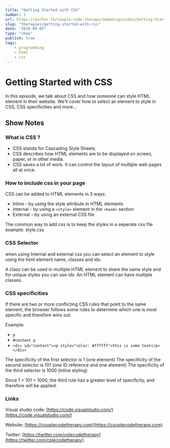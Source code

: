 ```yaml
---
title: "Getting Started with CSS"
number: 3
url: https://anchor.fm/couple-code-therapy/embed/episodes/Getting-Started-with-CSS-e257pc
slug: "therapies/getting-started-with-css"
date: "2018-09-05"
type: "show"
publish: true
tags:
    - programming
    - html
    - css
---
```


# Getting Started with CSS

In this episode, we talk about CSS and how someone can style HTML element in their website.
We'll cover how to select an element to style in CSS, CSS specificities and more...

## Show Notes

### What is CSS ?

- CSS stands for Cascading Style Sheets.
- CSS describes how HTML elements are to be displayed on screen, paper, or in other media.
- CSS saves a lot of work. It can control the layout of multiple web pages all at once.

### How to include css in your page

CSS can be added to HTML elements in 3 ways:

- Inline - by using the style attribute in HTML elements
- Internal - by using a `<style>` element in the `<head>` section
- External - by using an external CSS file

The common way to add css is to keep the styles in a seperate css file example: style.css

### CSS Selector

when using Internal and external css you can select an element to style using the html element name, classes and ids.

A class can be used in multiple HTML element to share the same style and for unique styles you can use ids.
An HTML element can have multiple classes.

### CSS specificities

If there are two or more conflicting CSS rules that point to the same element, the browser follows some rules to determine which one is most specific and therefore wins out.

Example:
- `p`
- `#content p`
- `<div id="content"><p style="color: #ffffff">this is some text</p></div>`

The specificity of the frist selector is 1 (one element)
The specificity of the second selector is 101 (one ID reference and one element)
The specificity of the third selector is 1000 (inline styling)

Since 1 < 101 < 1000, the third rule has a greater level of specificity, and therefore will be applied.

### Links
 
Visual studio code: [https://code.visualstudio.com/](https://code.visualstudio.com/)

Website: [https://couplecodetherapy.com](https://couplecodetherapy.com)

Twitter: [https://twitter.com/cplecodetherapy](https://twitter.com/cplecodetherapy)
